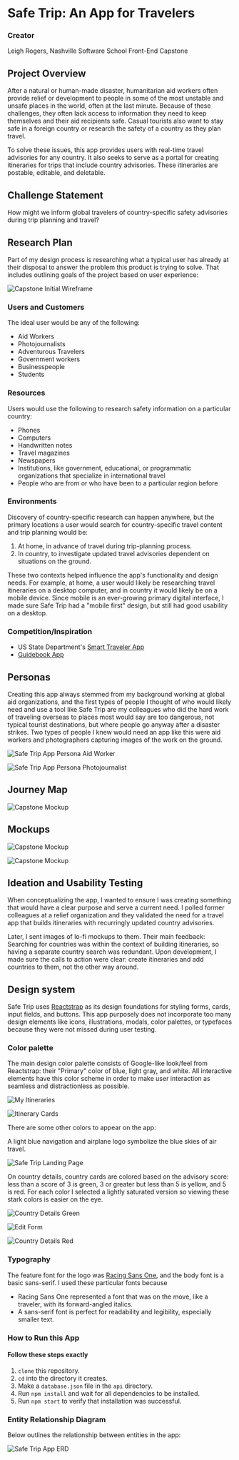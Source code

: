 # Safe Trip: An App for Travelers

### Creator
Leigh Rogers, Nashville Software School Front-End Capstone

## Project Overview

After a natural or human-made disaster, humanitarian aid workers often provide relief or development to people in some of the most unstable and unsafe places in the world, often at the last minute. Because of these challenges, they often lack access to information they need to keep themselves and their aid recipients safe. Casual tourists also want to stay safe in a foreign country or research the safety of a country as they plan travel.

To solve these issues, this app provides users with real-time travel advisories for any country. It also seeks to serve as a portal for creating itineraries for trips that include country advisories. These itineraries are postable, editable, and deletable.

## Challenge Statement

How might we inform global travelers of country-specific safety advisories during trip planning and travel?

## Research Plan

Part of my design process is researching what a typical user has already at their disposal to answer the problem this product is trying to solve. That includes outlining goals of the project based on user experience:

![Capstone Initial Wireframe](https://github.com/LeighMRogers/safe-trip-capstone/blob/master/public/images/CapstoneResearch1.jpg)

### Users and Customers

The ideal user would be any of the following:

* Aid Workers
* Photojournalists
* Adventurous Travelers
* Government workers
* Businesspeople
* Students

### Resources

Users would use the following to research safety information on a particular country:

* Phones
* Computers
* Handwritten notes
* Travel magazines
* Newspapers
* Institutions, like government, educational, or programmatic organizations that specialize in international travel
* People who are from or who have been to a particular region before

### Environments

Discovery of country-specific research can happen anywhere, but the primary locations a user would search for country-specific travel content and trip planning would be:

1. At home, in advance of travel during trip-planning process.
2. In country, to investigate updated travel advisories dependent on situations on the ground.

These two contexts helped influence the app's functionality and design needs. For example, at home, a user would likely be researching travel itineraries on a desktop computer, and in country it would likely be on a mobile device. Since mobile is an ever-growing primary digital interface, I made sure Safe Trip had a "mobile first" design, but still had good usability on a desktop.

### Competition/Inspiration

* US State Department's [Smart Traveler App](https://apps.apple.com/us/app/smart-traveler/id442693988)
* [Guidebook App](https://guidebook.com)

## Personas

Creating this app always stemmed from my background working at global aid organizations, and the first types of people I thought of who would likely need and use a tool like Safe Trip are my colleagues who did the hard work of traveling overseas to places most would say are too dangerous, not typical tourist destinations, but where people go anyway after a disaster strikes. Two types of people I knew would need an app like this were aid workers and photographers capturing images of the work on the ground.

![Safe Trip App Persona Aid Worker](https://github.com/LeighMRogers/safe-trip-capstone/blob/master/public/images/MargotCapstonePersona.png)

![Safe Trip App Persona Photojournalist](https://github.com/LeighMRogers/safe-trip-capstone/blob/master/public/images/PaulJeffreyPersona.png)

## Journey Map

![Capstone Mockup](https://github.com/LeighMRogers/safe-trip-capstone/blob/master/public/images/SafeTripJourneyMap.jpg)

## Mockups

![Capstone Mockup](https://github.com/LeighMRogers/safe-trip-capstone/blob/master/public/images/capstoneWireframe1.jpg)

![Capstone Mockup](https://github.com/LeighMRogers/safe-trip-capstone/blob/master/public/images/capstoneWireframe2.jpg)

## Ideation and Usability Testing

When conceptualizing the app, I wanted to ensure I was creating something that would have a clear purpose and serve a current need. I polled former colleagues at a relief organization and they validated the need for a travel app that builds itineraries with recurringly updated country advisories.

Later, I sent images of lo-fi mockups to them. Their main feedback: Searching for countries was within the context of building itineraries, so having a separate country search was redundant. Upon development, I made sure the calls to action were clear: create itineraries and add countries to them, not the other way around.

## Design system

Safe Trip uses [Reactstrap](https://reactstrap.github.io/) as its design foundations for styling forms, cards, input fields, and buttons. This app purposely does not incorporate too many design elements like icons, illustrations, modals, color palettes, or typefaces because they were not missed during user testing.

### Color palette
The main design color palette consists of Google-like look/feel from Reactstrap: their "Primary" color of blue, light gray, and white. All interactive elements have this color scheme in order to make user interaction as seamless and distractionless as possible.

![My Itineraries](https://github.com/LeighMRogers/safe-trip-capstone/blob/master/public/images/SafeTripMyItineraries.png)

![Itinerary Cards](https://github.com/LeighMRogers/safe-trip-capstone/blob/master/public/images/SafeTripItineraryCards.png)

There are some other colors to appear on the app:

A light blue navigation and airplane logo symbolize the blue skies of air travel.

![Safe Trip Landing Page](https://github.com/LeighMRogers/safe-trip-capstone/blob/master/public/images/SafeTripLanding.png)

On country details, country cards are colored based on the advisory score: less than a score of 3 is green, 3 or greater but less than 5 is yellow, and 5 is red. For each color I selected a lightly saturated version so viewing these stark colors is easier on the eye.

![Country Details Green](https://github.com/LeighMRogers/safe-trip-capstone/blob/master/public/images/SafeTripCountryDetailsGreen.png)

![Edit Form](https://github.com/LeighMRogers/safe-trip-capstone/blob/master/public/images/SafeTripEditFormYellow.png)

![Country Details Red](https://github.com/LeighMRogers/safe-trip-capstone/blob/master/public/images/SafeTripCountryDetailsRed.png)

### Typography
The feature font for the logo was [Racing Sans One](https://fonts.google.com/specimen/Racing+Sans+One), and the body font is a basic sans-serif. I used these particular fonts because

* Racing Sans One represented a font that was on the move, like a traveler, with its forward-angled italics.
* A sans-serif font is perfect for readability and legibility, especially smaller text.

### How to Run this App

#### Follow these steps exactly

1. `clone` this repository.
2. `cd` into the directory it creates.
3. Make a `database.json` file in the `api` directory.
4. Run `npm install` and wait for all dependencies to be installed.
5. Run `npm start` to verify that installation was successful.

### Entity Relationship Diagram

Below outlines the relationship between entities in the app:

![Safe Trip App ERD](https://github.com/LeighMRogers/safe-trip-capstone/blob/master/public/images/Front-EndCapstoneUpdated.png "Safe Trip App ERD")
